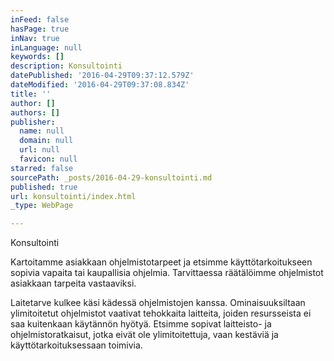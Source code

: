 ```yaml
---
inFeed: false
hasPage: true
inNav: true
inLanguage: null
keywords: []
description: Konsultointi
datePublished: '2016-04-29T09:37:12.579Z'
dateModified: '2016-04-29T09:37:08.834Z'
title: ''
author: []
authors: []
publisher:
  name: null
  domain: null
  url: null
  favicon: null
starred: false
sourcePath: _posts/2016-04-29-konsultointi.md
published: true
url: konsultointi/index.html
_type: WebPage

---
```

Konsultointi

Kartoitamme asiakkaan ohjelmistotarpeet ja etsimme käyttötarkoitukseen sopivia vapaita tai kaupallisia ohjelmia. Tarvittaessa räätälöimme ohjelmistot asiakkaan tarpeita vastaaviksi. 

Laitetarve kulkee käsi kädessä ohjelmistojen kanssa. Ominaisuuksiltaan ylimitoitetut ohjelmistot vaativat tehokkaita laitteita, joiden resursseista ei saa kuitenkaan käytännön hyötyä. Etsimme sopivat laitteisto- ja ohjelmistoratkaisut, jotka eivät ole ylimitoitettuja, vaan kestäviä ja käyttötarkoituksessaan toimivia.